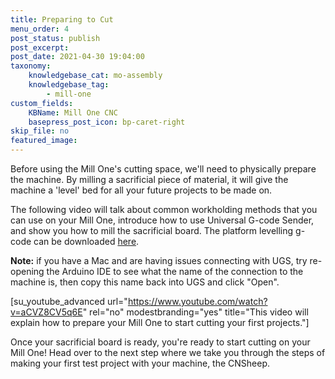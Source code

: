 ```yaml
---
title: Preparing to Cut
menu_order: 4
post_status: publish
post_excerpt: 
post_date: 2021-04-30 19:04:00
taxonomy:
    knowledgebase_cat: mo-assembly
    knowledgebase_tag:
        - mill-one
custom_fields:
    KBName: Mill One CNC
    basepress_post_icon: bp-caret-right
skip_file: no
featured_image: 
---
```


Before using the Mill One's cutting space, we'll need to physically prepare the machine. By milling a sacrificial piece of material, it will give the machine a 'level' bed for all your future projects to be made on.

The following video will talk about common workholding methods that you can use on your Mill One, introduce how to use Universal G-code Sender, and show you how to mill the sacrificial board. The platform levelling g-code can be downloaded <a href="https://resources.sienci.com/wp-content/uploads/2021/05/platform-levelling.zip" rel="noopener">here</a>.

<b>Note:</b> if you have a Mac and are having issues connecting with UGS, try re-opening the Arduino IDE to see what the name of the connection to the machine is, then copy this name back into UGS and click "Open".

[su_youtube_advanced url="https://www.youtube.com/watch?v=aCVZ8CV5q6E" rel="no" modestbranding="yes" title="This video will explain how to prepare your Mill One to start cutting your first projects."]

Once your sacrificial board is ready, you're ready to start cutting on your Mill One! Head over to the next step where we take you through the steps of making your first test project with your machine, the CNSheep.

